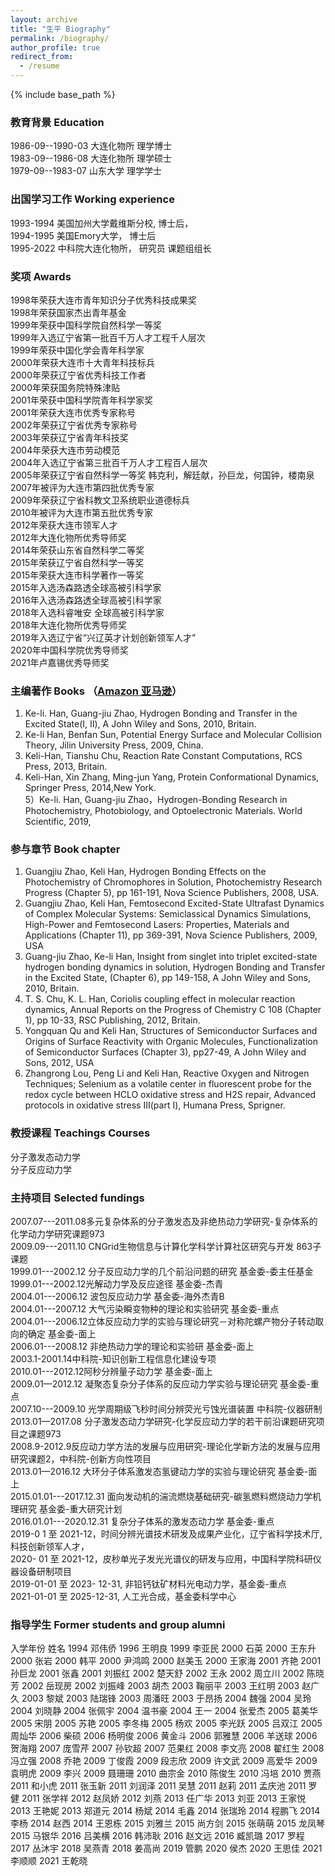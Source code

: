```yaml
---
layout: archive
title: "生平 Biography"
permalink: /biography/
author_profile: true
redirect_from:
  - /resume
---
```


{% include base_path %}

### 教育背景 Education

1986-09--1990-03   大连化物所   理学博士 <br>
1983-09--1986-08   大连化物所   理学硕士 <br>
1979-09--1983-07   山东大学   理学学士 <br>

### 出国学习工作 Working experience

1993-1994 美国加州大学戴维斯分校, 博士后， <br>
1994-1995 美国Emory大学，  博士后 <br>
1995-2022 中科院大连化物所， 研究员 课题组组长 <br>

### 奖项 Awards
1998年荣获大连市青年知识分子优秀科技成果奖 <br>
1998年荣获国家杰出青年基金 <br>
1999年荣获中国科学院自然科学一等奖 <br>
1999年入选辽宁省第一批百千万人才工程千人层次 <br>
1999年荣获中国化学会青年科学家 <br>
2000年荣获大连市十大青年科技标兵 <br>
2000年荣获辽宁省优秀科技工作者 <br>
2000年荣获国务院特殊津贴 <br>
2001年荣获中国科学院青年科学家奖 <br>
2001年荣获大连市优秀专家称号 <br>
2002年荣获辽宁省优秀专家称号 <br>
2003年荣获辽宁省青年科技奖 <br>
2004年荣获大连市劳动模范 <br>
2004年入选辽宁省第三批百千万人才工程百人层次 <br>
2005年荣获辽宁省自然科学一等奖 韩克利，解廷献，孙巨龙，何国钟，楼南泉 <br>
2007年被评为大连市第四批优秀专家 <br>
2009年荣获辽宁省科教文卫系统职业道德标兵 <br>
2010年被评为大连市第五批优秀专家 <br>
2012年荣获大连市领军人才 <br>
2012年大连化物所优秀导师奖 <br>
2014年荣获山东省自然科学二等奖 <br>
2015年荣获辽宁省自然科学一等奖 <br>
2015年荣获大连市科学著作一等奖 <br>
2015年入选汤森路透全球高被引科学家 <br>
2016年入选汤森路透全球高被引科学家 <br>
2018年入选科睿唯安 全球高被引科学家 <br>
2018年大连化物所优秀导师奖 <br>
2019年入选辽宁省“兴辽英才计划创新领军人才” <br>
2020年中国科学院优秀导师奖 <br>
2021年卢嘉锡优秀导师奖 <br>


### 主编著作 Books （[Amazon 亚马逊](https://www.amazon.com/Books-Keli-Han/s?rh=n%3A283155%2Cp_27%3AKeli+Han)）

1)	Ke-li. Han, Guang-jiu Zhao, Hydrogen Bonding and Transfer in the Excited State(I, II), A John Wiley and Sons, 2010, Britain. <br>
2)	Ke-li Han, Benfan Sun, Potential Energy Surface and Molecular Collision Theory, Jilin University Press, 2009, China. <br>
3)	Keli-Han, Tianshu Chu, Reaction Rate Constant Computations, RCS Press, 2013, Britain. <br>
4)	Keli-Han, Xin Zhang, Ming-jun Yang, Protein Conformational Dynamics, Springer Press, 2014,New York.  <br>
5）Ke-li. Han, Guang-jiu Zhao，Hydrogen-Bonding Research in Photochemistry, Photobiology, and Optoelectronic Materials. World Scientific, 2019,  <br>

### 参与章节 Book chapter 
1.	Guangjiu Zhao, Keli Han, Hydrogen Bonding Effects on the Photochemistry of Chromophores in Solution, Photochemistry Research Progress (Chapter 5), pp 161-191, Nova Science Publishers, 2008, USA. <br>
2.	Guangjiu Zhao, Keli Han, Femtosecond Excited-State Ultrafast Dynamics of Complex Molecular Systems: Semiclassical Dynamics Simulations, High-Power and Femtosecond Lasers: Properties, Materials and Applications (Chapter 11), pp 369-391, Nova Science Publishers, 2009, USA <br>
3.	Guang-jiu Zhao, Ke-li Han, Insight from singlet into triplet excited-state hydrogen bonding dynamics in solution, Hydrogen Bonding and Transfer in the Excited State, (Chapter 6), pp 149-158, A John Wiley and Sons, 2010, Britain. <br>
4.	T. S. Chu, K. L. Han, Coriolis coupling effect in molecular reaction dynamics, Annual Reports on the Progress of Chemistry C 108 (Chapter 1), pp 10-33, RSC Publishing, 2012, Britain. <br>
5.	Yongquan Qu and Keli Han, Structures of Semiconductor Surfaces and Origins of Surface Reactivity with Organic Molecules, Functionalization of Semiconductor Surfaces (Chapter 3), pp27-49, A John Wiley and Sons, 2012, USA <br>
6.  Zhangrong Lou, Peng Li and Keli Han, Reactive Oxygen and Nitrogen Techniques; Selenium as a volatile center in fluorescent probe for the redox cycle between HCLO oxidative stress and H2S repair, Advanced protocols in oxidative stress Ⅲ(part Ⅰ), Humana Press, Sprigner. <br>


### 教授课程 Teachings Courses

分子激发态动力学 <br>
分子反应动力学 <br>

### 主持项目 Selected fundings

2007.07---2011.08多元复杂体系的分子激发态及非绝热动力学研究-复杂体系的化学动力学研究课题973   <br>
2009.09---2011.10 CNGrid生物信息与计算化学科学计算社区研究与开发	863子课题	<br>
1999.01---2002.12 分子反应动力学的几个前沿问题的研究		基金委-委主任基金 <br>
1999.01---2002.12光解动力学及反应途径		基金委-杰青	<br>
2004.01---2006.12 波包反应动力学		基金委-海外杰青B	<br>
2004.01---2007.12 大气污染瞬变物种的理论和实验研究	基金委-重点 <br>
2004.01---2006.12立体反应动力学的实验与理论研究－对称陀螺产物分子转动取向的确定	基金委-面上 <br>
2006.01---2008.12 非绝热动力学的理论和实验研	基金委-面上	<br>
2003.1-2001.14中科院-知识创新工程信息化建设专项 <br>
2010.01---2012.12阿秒分辨量子动力学	基金委-面上 <br>
2009.01—2012.12 凝聚态复杂分子体系的反应动力学实验与理论研究	 基金委-重点	<br>
2007.10---2009.10  光学周期级飞秒时间分辨荧光亏蚀光谱装置  中科院-仪器研制  <br>
2013.01—2017.08 分子激发态动力学研究-化学反应动力学的若干前沿课题研究项目之课题973	<br>
2008.9-2012.9反应动力学方法的发展与应用研究-理论化学新方法的发展与应用研究课题2，中科院-创新方向性项目 <br>
2013.01—2016.12 大环分子体系激发态氢键动力学的实验与理论研究	基金委-面上	<br>
2015.01.01---2017.12.31 面向发动机的湍流燃烧基础研究-碳氢燃料燃烧动力学机理研究	基金委-重大研究计划	<br>
2016.01.01---2020.12.31 复杂分子体系的激发态动力学	基金委-重点	<br>
2019-0 1 至 2021-12，时间分辨光谱技术研发及成果产业化，辽宁省科学技术厅,科技创新领军人才，<br>
2020- 01 至 2021-12，皮秒单光子发光光谱仪的研发与应用，中国科学院科研仪器设备研制项目 <br>
2019-01-01 至 2023- 12-31, 非铅钙钛矿材料光电动力学，基金委-重点 <br>
2021-01-01 至 2025-12-31, 人工光合成，基金委科学中心 <br>


### 指导学生 Former students and group alumni

入学年份	姓名
1994	邓伟侨
1996	王明良
1999	李亚民
2000	石英
2000	王东升
2000	张岩
2000	韩平
2000	尹鸿鸣
2000	赵美玉
2000	王家海
2001	齐艳
2001	孙巨龙
2001	张鑫
2001	刘振红
2002	楚天舒
2002	王永
2002	周立川
2002	陈晓芳
2002	岳现房
2002	刘振峰
2003	胡杰
2003	鞠丽平
2003	王红明
2003	赵广久
2003	黎斌
2003	陆瑞锋
2003	周潘旺
2003	于昂扬
2004	魏强
2004	吴玲
2004	刘晓静
2004	张佩宇
2004	温书豪
2004	王一
2004	张爱杰
2005	葛美华
2005	宋朋
2005	苏艳
2005	李冬梅
2005	杨欢
2005	李光跃
2005	吕双江
2005	周灿华
2006	柴硕
2006	杨明俊
2006	黄金斗
2006	郭雅慧
2006	羊送球
2006	贺海翔
2007	庞雪芹
2007	孙钦超
2007	范果红
2008	李文亮
2008	翟红生
2008	冯立强
2008	乔艳
2009	丁俊霞
2009	段志欣
2009	许文武
2009	高爱华
2009	袁明虎
2009	李兴
2009	聂珊珊
2010	曲宗金
2010	陈俊生
2010	冯培
2010	贾燕
2011	和小虎
2011	张玉新
2011	刘润泽
2011	吴慧
2011	赵莉
2011	孟庆池
2011	罗健
2011	张学祥
2012	赵凤娇
2012	刘燕
2013	任广华
2013	刘亚
2013	王家悦
2013	王艳妮
2013	郑道元
2014	杨斌
2014	毛鑫
2014	张瑞玲
2014	程鹏飞
2014	李杨
2014	赵西
2014	王恩栋
2015	刘雅兰
2015	尚方剑
2015	张萌萌
2015	龙凤琴
2015	马银华
2016	吕美横
2016	韩沛耿
2016	赵文远
2016	臧凯璐
2017	罗程
2017	丛沐宇
2018	吴燕青
2018	姜高尚
2019	管鹏
2020	侯杰
2020	王思佳
2021	李顺顺
2021	王乾晓
